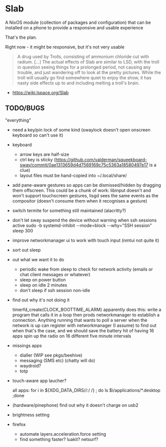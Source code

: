 # Slab

A NixOS module (collection of packages and configuration) that can be
installed on a phone to provide a responsive and usable experience

That's the plan.

Right now - it might be responsive, but it's not very usable


> A drug used by Trolls, consisting of ammonium chloride cut with
> radium. [...] The actual effects of Slab are similar to LSD, with
> the troll in question seeing things for a prolonged period, not
> causing any trouble, and just wandering off to look at the pretty
> pictures. While the troll will usually go find somewhere quiet to
> enjoy the show, it has nasty side effects up to and including
> melting a troll's brain.

- https://wiki.lspace.org/Slab


## TODO/BUGS

"everything"

* need a key/pin lock of some kind (swaylock doesn't open onscreen
  keyboard so can't use it)

* keyboard
  - arrow keys are half-size
  - ctrl key is sticky (https://github.com/valderman/squeekboard-sway/commit/0ae1313659d4d7569169c75c5363a18580497e17 is a clue)
  - layout files must be hand-copied into ~/.local/share/

* add pane-aware gestures so apps can be dismissed/hidden by dragging
them offscreen. This could be a chunk of work: libinput doesn't and
won't support touchscreen gestures, lisgd sees the same events as the
compositor (doesn't consume them when it recognises a gesture)

* switch termite for something still maintained (alacritty?)

* don't let sway suspend the device without warning when ssh sessions active
   sudo -b systemd-inhibit --mode=block --why="SSH session" sleep 300

* improve networkmanager ui to work with touch input (nmtui not quite it)

* sort out sleep
 - out what we want it to do
    - periodic wake from sleep to check for network activity (emails or
      chat client messages or whatever)
    - sleep on power button
    - sleep on idle 2 minutes
    - don't sleep if ssh session non-idle
 - find out why it's not doing it



   timerfd_create(CLOCK_BOOTTIME_ALARM) apparently does this: write a
   program that calls it in a loop then prods networkmanager to
   establish a connection. Anything running that wants to poll a
   server when the network is up can register with networkmanager (I
   assume) to find out when that's the case, and we should save
   the battery hit of having 16 apps spin up the radio on 16 different
   five minute intervals

* missings apps
  - dialler (WIP see pkgs/beehive)
  - messaging (SMS etc) (chatty will do)
  - waydroid?
  - totp

* touch-aware app laucher?

   all apps: for i in ${XDG_DATA_DIRS//:/ /} ; do ls $i/applications/*.desktop ;done



* (hardware/pinephone) find out why it doesn't charge on usb2

* brightness setting

* firefox
  - automate layers.acceleration.force setting
  - find something faster? luakit? netsurf?
